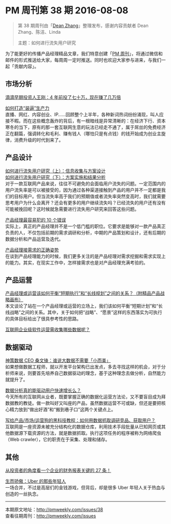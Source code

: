 # PM 周刊第 38 期 2016-08-08

> 第 38 期周刊由「[Dean Zhang](http://pmweekly.com/contributors#dean)」整理发布，感谢内容贡献者 Dean Zhang、陈洁、Linda  
> 
> 主题：如何进行流失用户研究

为了能更好的传播产品经理精品文章，我们特意创建「[PM 周刊](http://pmweekly.com/)」，将通过微信和邮件的形式推送给大家，每周周一定时推送。同时也欢迎大家参与进来，与我们一起「贡献内容」。 

## 市场分析   

[滴滴早期投资人王刚：4 年前投了七十万，现在赚了几万倍](https://mp.weixin.qq.com/s?__biz=MzA4NzA5MzA0OQ==&mid=2653145538&idx=1&sn=d68512aae7ed9feda6137648d119aeb8&scene=1&srcid=0807lGA2TZBl1B09PMMyl5bI&key=8dcebf9e179c9f3afb6a9fb3dfabba0cc692b00e73dc92df874b03bcaafa97f23539e9d5d40fa2d7d8f332ac9317a9d8&ascene=0&uin=MjExNzY1NDIwMQ%3D%3D&devicetype=iMac+MacBookPro12%2C1+OSX+OSX+10.11.4+build(15E65)&version=11020201&pass_ticket=Y%2Fpvs5GTIgrOeAw9qwzqCm6jPLJyER%2BIK5HEJBx%2Ffs11wGPmYfyol1N50jD4CQPO)  

[如何打造“装逼”生产力](https://mp.weixin.qq.com/s?__biz=MTQzMjE1NjQwMQ==&mid=2655535444&idx=1&sn=d1c3fea64d9fe8cb298ca92ec1ed1918&scene=1&srcid=0803ePTXiwGQf8wbNneAi5SX&key=8dcebf9e179c9f3a39172e1e075cef6ec06355d94bbacdffbec28b6f16bbcbf7f8ab2ccc3474a1edb6f317fde93de23a&ascene=0&uin=MjExNzY1NDIwMQ%3D%3D&devicetype=iMac+MacBookPro12%2C1+OSX+OSX+10.11.4+build(15E65)&version=11020201&pass_ticket=Y%2Fpvs5GTIgrOeAw9qwzqCm6jPLJyER%2BIK5HEJBx%2Ffs11wGPmYfyol1N50jD4CQPO)   
直播、网红、内容创业、IP……回顾整个上半年，各种新词热词纷纷涌现，叫人应接不暇。而在这些概念轰炸的背后，有一根暗线是异常清晰的：在经济下行、资本寒冬的当下，原有的那一套互联网生意的玩法已经走不通了，属于屌丝的免费经济正在翻篇，强调转化和毛利、赚有钱人（哪怕只是有点钱）的钱开始成为创业主旋律，消费升级的时代到来了。

## 产品设计

[如何进行流失用户研究（上）：信息收集与方案设计](https://mp.weixin.qq.com/s?__biz=MzA4ODQyNzg1MQ==&mid=2649107094&idx=1&sn=00a5818c0deb39544fa5369a8a895530&scene=1&srcid=0804XEI2akUzRYOheYbtauyb&key=8dcebf9e179c9f3adbebfbbeb3d55e97627c0cdcd8c053b48d5ff871fcc635765fd477240e560989fa7b0b9aa07a90e4&ascene=0&uin=MjExNzY1NDIwMQ%3D%3D&devicetype=iMac+MacBookPro12%2C1+OSX+OSX+10.11.4+build(15E65)&version=11020201&pass_ticket=Y%2Fpvs5GTIgrOeAw9qwzqCm6jPLJyER%2BIK5HEJBx%2Ffs11wGPmYfyol1N50jD4CQPO)      
[如何进行流失用户研究（下）：方案实施和结果分析](https://mp.weixin.qq.com/s?__biz=MzA4ODQyNzg1MQ==&mid=2649107097&idx=1&sn=8ab7d2e8d498c2a461337f4c9dec63f4&scene=1&srcid=0804zhdy8Dnn6JqyPi30Wxe9&key=8dcebf9e179c9f3a7e3ae48c821452c58f428db316c5de480d688c68c0affab8107bd6e0f393ade5b9493487430b54f4&ascene=0&uin=MjExNzY1NDIwMQ%3D%3D&devicetype=iMac+MacBookPro12%2C1+OSX+OSX+10.11.4+build(15E65)&version=11020201&pass_ticket=Y%2Fpvs5GTIgrOeAw9qwzqCm6jPLJyER%2BIK5HEJBx%2Ffs11wGPmYfyol1N50jD4CQPO)  
对于一款互联网产品来说，往往不可避免的会面临用户流失的问题。一定范围内的用户流失率是可以被接受的，因为通过各种渠道接触到产品的用户并不一定都是我们的目标用户。但当流失率高于我们的预期值或者流失率突然变高时，我们就需要思考用户为什么会离开？还会有更多的用户继续流失吗？已经流失的用户还有没有可能被挽回呢？这时候就急需要进行流失用户研究来回答这些问题。  

[产品经理最容易犯的 10 个错误](https://zhuanlan.zhihu.com/p/21828235)  
实际上，真正的产品经理并不是一个低门槛的职位。它要求是能够对一款产品真正负责的人，不仅包括前期的需求调研和分析，中期的产品策划和设计，还有后期的数据分析和产品运营及迭代。

[产品经理接需求的正确姿势](https://mp.weixin.qq.com/s?__biz=MzAxMzc5NDAyMw==&mid=2650510074&idx=1&sn=2b4bedf6d1a9841d6eb226c9d73a2110&scene=1&srcid=0805S4yuUoW9qadURSq3ciQT&key=8dcebf9e179c9f3a79ed1f7eca143874c75aee2a67580e2e2002ac15f7d6d87e10d17c3d0f6b06d606f5276d7559d569&ascene=0&uin=MjExNzY1NDIwMQ%3D%3D&devicetype=iMac+MacBookPro12%2C1+OSX+OSX+10.11.4+build(15E65)&version=11020201&pass_ticket=Y%2Fpvs5GTIgrOeAw9qwzqCm6jPLJyER%2BIK5HEJBx%2Ffs11wGPmYfyol1N50jD4CQPO)  
在谈到产品经理能力的时候，我们更多关注的是产品经理对需求挖掘和需求实现上的能力。其实，在现实工作中，怎样接需求也是对产品经理充满考验的。

## 产品运营

[产品经理或运营该如何平衡“短期执行”和“长线规划”之间的关系？（附精品产品战略画布）](http://mp.weixin.qq.com/s?__biz=MjM5NDUyOTAwOA==&mid=2652912281&idx=1&sn=ebba1d8d814e6e887111f61bdffd86f1&scene=1&srcid=0808re4LVPSHXJaMn4HbgQza#rd)   
本文谈论了站在一个产品经理或运营的立场上，我们该如何平衡“短期计划”和“长线战略”之间的关系。其中，关于如何把“战略”、“愿景”这样的东西落实为可执行的具体目标给出了很具参考性的思路。   

[互联网企业级软件运营需收集哪些数据呢？](http://www.zhihu.com/question/34798236/answer/114822303)  

## 数据驱动  

[神策数据 CEO 桑文锋：谁说大数据不需要「小而美」](https://www.zhihu.com/question/20045543/answer/59025552)  
如果想做数据工程师，就以开发平台架构已出发点，多去寻找这样的机会，对于分析师来说，则要首先培养自己数据驱动的理念，基于这种理念去做分析，自然能力就提升了。

[数据分析真的能驱动用户快速增长么？](https://zhuanlan.zhihu.com/p/21802698)  
今天所有的互联网从业者，既要掌握正确的数据化运营方法论，又不要盲目成为拜数据教的教徒。做一款叫好又叫座的产品，虽然数据运营不可或缺，但还是要把核心精力放到“做出好酒”和“搬到巷子口”这两个关键点上。  

[写给产品/市场/运营狗的黑科技教程：如何用数据抓取调研竞品、获取用户？](https://mp.weixin.qq.com/s?__biz=MzA4NDk5OTgzMg==&mid=2650589624&idx=1&sn=9e251b226143e007bb24ec4a019fd82d&scene=0&key=8dcebf9e179c9f3a3f4b5863fb7751450dcfb312642ae88ce6fa3ee6351b8e6edf2adbedd71ebaa86c0194ae5d39c785&ascene=0&uin=MjExNzY1NDIwMQ%3D%3D&devicetype=iMac+MacBookPro12%2C1+OSX+OSX+10.11.4+build(15E65)&version=11020201&pass_ticket=Y%2Fpvs5GTIgrOeAw9qwzqCm6jPLJyER%2BIK5HEJBx%2Ffs11wGPmYfyol1N50jD4CQPO)  
互联网是一座资源未被充分结构化的数据仓库，利用技术手段批量从已知网页或其他数据源下载资源的方法，就是数据抓取。执行这项任务的程序被称为网络爬虫（Web crawler），它的职责在于采集、处理和储存。  

## 其他

[从投资者的角度看一个企业的财务报表关键的 27 条！](https://mp.weixin.qq.com/s?__biz=MzA3MjI2MDU0Nw==&mid=2649860332&idx=1&sn=24e41b4c6c219fcefff8fba355b551e6&scene=1&srcid=0729PIfUQ4WBHFBCPuQoq0nZ&key=8dcebf9e179c9f3a00c6007322c75365268a5278ab3d1375ba99c4dbcf63d7c64c04c182c536617429ecfcdb0ddb5471&ascene=0&uin=MjExNzY1NDIwMQ%3D%3D&devicetype=iMac+MacBookPro12%2C1+OSX+OSX+10.11.4+build(15E65)&version=11020201&pass_ticket=Y%2Fpvs5GTIgrOeAw9qwzqCm6jPLJyER%2BIK5HEJBx%2Ffs11wGPmYfyol1N50jD4CQPO)

[生而骄傲：Uber 的那些年轻人](https://mp.weixin.qq.com/s?__biz=MzA4NjM3MDM5MQ==&mid=2651336425&idx=1&sn=9cbe982fd683ded43b9b688475c2aacf&scene=1&srcid=0802bbCS3FfyFCIqk9uu8cVC&key=8dcebf9e179c9f3a32d7470d543515a61cb4135eb52504be0efda9141ce1e60a87d01ba2feee97b996cdaa54499264d3&ascene=0&uin=MjExNzY1NDIwMQ%3D%3D&devicetype=iMac+MacBookPro12%2C1+OSX+OSX+10.11.4+build(15E65)&version=11020201&pass_ticket=Y%2Fpvs5GTIgrOeAw9qwzqCm6jPLJyER%2BIK5HEJBx%2Ffs11wGPmYfyol1N50jD4CQPO)    
一场合并，不过是高层们的金钱游戏，但背后，却是很多 Uber 年轻人关于热血与创造的一丝执念。

---
本期原文地址：<http://pmweekly.com/issues/38>     
查看往期周刊：<http://pmweekly.com/issues>    